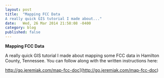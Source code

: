 ```yaml
---
layout: post
title:  "Mapping FCC Data
A really quick GIS tutorial I made about..."
date:   Wed, 26 Mar 2014 21:58:08 -0400
category: blog
published: false
---
```





**Mapping FCC Data**

A really quick GIS tutorial I made about mapping some FCC data in Hamilton
County, Tennessee. You can follow along with the written instructions here:

<http://go.jeremiak.com/map-fcc-doc>](http://go.jeremiak.com/map-fcc-doc)
